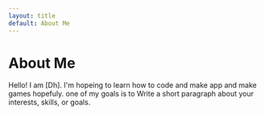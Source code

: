 ```yaml
---
layout: title 
default: About Me
---
```

# About Me
Hello! I am [Dh].
I'm hopeing to learn how to code and make app and make games hopefuly. one of my goals is to
Write a short paragraph about your interests, skills, or goals.
